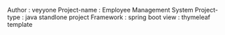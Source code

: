 Author : veyyone
Project-name : Employee Management System
Project-type : java standlone project
Framework : spring boot
view : thymeleaf template
